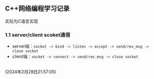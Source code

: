 ## C++网络编程学习记录
实际为C语言实现
### 1.1  server/client scoket通信
- server端：`socket -> bind -> listen -> accept -> send/rev_msg -> close socket`
- client端：`socket -> connect -> send/rev_msg -> close socket`  
<br>
 (2024年2月28日21:57:05)